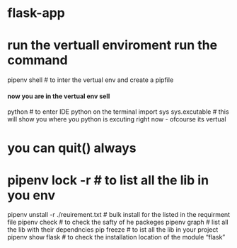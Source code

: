 # flask-app

# run the vertuall enviroment run the command
pipenv shell # to inter the vertual env and create a pipfile
 #### now you are in the vertual env sell
python # to enter IDE python on the terminal
import sys
sys.excutable # this will show you where you python is excuting right now - ofcourse its vertual
# you can quit() always
# pipenv lock -r # to list all the lib in you env
pipenv unstall -r ./reuirement.txt # bulk install for the listed  in the requirment file
pipenv check   # to check the safty of he packeges
pipenv graph    # list all the lib with their dependncies
pip freeze   # to ist all the lib in your project
pipenv show flask # to check the installation location of the module “flask”

